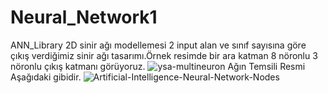 # Neural_Network1
ANN_Library
2D sinir ağı modellemesi 2 input alan ve sınıf sayısına göre çıkış verdiğimiz sinir ağı tasarımı.Örnek resimde bir ara katman 8 nöronlu 3 nöronlu çıkış katmanı görüyoruz.
![ysa-multineuron](https://user-images.githubusercontent.com/61041060/76241907-c9bc1200-6246-11ea-8345-c0c4cf7bcdab.png)
Ağın Temsili Resmi Aşağıdaki gibidir.
![Artificial-Intelligence-Neural-Network-Nodes](https://user-images.githubusercontent.com/61041060/76241977-ed7f5800-6246-11ea-8b4d-efc16602a9f6.jpg)
